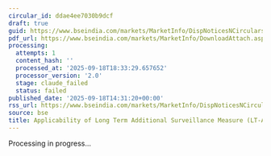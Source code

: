 ```yaml
---
circular_id: ddae4ee7030b9dcf
draft: true
guid: https://www.bseindia.com/markets/MarketInfo/DispNoticesNCirculars.aspx?Noticeid={9971A2F3-0EBE-4CC9-A973-CA69439FE06B}&noticeno=20250918-53&dt=09/18/2025&icount=53&totcount=63&flag=0
pdf_url: https://www.bseindia.com/markets/MarketInfo/DownloadAttach.aspx?id=20250918-53&attachedId=3c49f0f5-f601-4f8e-88c4-121bea6d8e90
processing:
  attempts: 1
  content_hash: ''
  processed_at: '2025-09-18T18:33:29.657652'
  processor_version: '2.0'
  stage: claude_failed
  status: failed
published_date: '2025-09-18T14:31:20+00:00'
rss_url: https://www.bseindia.com/markets/MarketInfo/DispNoticesNCirculars.aspx?Noticeid={9971A2F3-0EBE-4CC9-A973-CA69439FE06B}&noticeno=20250918-53&dt=09/18/2025&icount=53&totcount=63&flag=0
source: bse
title: Applicability of Long Term Additional Surveillance Measure (LT-ASM)
---
```


Processing in progress...
